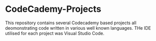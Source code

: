 # CodeCademy-Projects

This repository contains several Codecademy based projects all deomonstrating code written in various well known languages. THe IDE utilised for each project was Visual Studio Code. 


